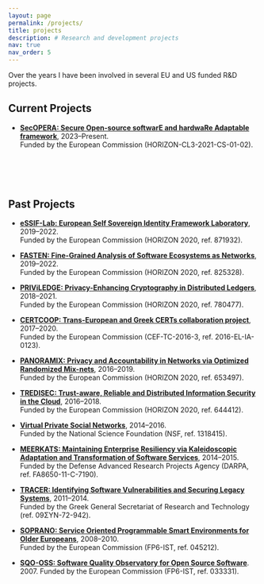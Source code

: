 ```yaml
---
layout: page
permalink: /projects/
title: projects
description: # Research and development projects
nav: true
nav_order: 5
---
```


<!-- Quick Navigation
<div class="projects-navigation" style="margin-bottom: 2rem; padding: 1rem; background-color: var(--global-card-bg-color); border-radius: 8px;">
  <strong>Jump to:</strong>
  <span onclick="document.getElementById('current').scrollIntoView({behavior: 'smooth'})" style="cursor: pointer; color: var(--global-theme-color); margin: 0 0.5rem; text-decoration: underline;">Current Projects</span> |
  <span onclick="document.getElementById('past').scrollIntoView({behavior: 'smooth'})" style="cursor: pointer; color: var(--global-theme-color); margin: 0 0.5rem; text-decoration: underline;">Past Projects</span>
</div> -->

Over the years I have been involved in several EU and US funded R&D projects.

## <span id="current">Current Projects</span>

- **[SecOPERA: Secure Open-source softwarE and hardwaRe Adaptable framework](https://secopera.eu/)**,
  2023–Present.  
  Funded by the European Commission (HORIZON-CL3-2021-CS-01-02).

<div style="width: 100%; height: 3px; background: linear-gradient(to right, transparent, var(--global-theme-color), transparent); margin: 3rem 0;"></div>

## <span id="past">Past Projects</span>

- **[eSSIF-Lab: European Self Sovereign Identity Framework Laboratory](https://cordis.europa.eu/project/id/871932)**,
  2019–2022.  
  Funded by the European Commission (HORIZON 2020, ref. 871932).

- **[FASTEN: Fine-Grained Analysis of Software Ecosystems as Networks](https://www.fasten-project.eu/)**,
  2019–2022.  
  Funded by the European Commission (HORIZON 2020, ref. 825328).

- **[PRIViLEDGE: Privacy-Enhancing Cryptography in Distributed Ledgers](http://priviledge-project.eu/)**,
  2018–2021.  
  Funded by the European Commission (HORIZON 2020, ref. 780477).

- **[CERTCOOP: Trans-European and Greek CERTs collaboration project](http://certcoop.eu/)**,
  2017–2020.  
  Funded by the European Commission (CEF-TC-2016-3, ref. 2016-EL-IA-0123).

- **[PANORAMIX: Privacy and Accountability in Networks via Optimized Randomized Mix-nets](https://panoramix-project.eu/)**,
  2016–2019.  
  Funded by the European Commission (HORIZON 2020, ref. 653497).

- **[TREDISEC: Trust-aware, Reliable and Distributed Information Security in the Cloud](http://www.tredisec.eu/)**,
  2016–2018.  
  Funded by the European Commission (HORIZON 2020, ref. 644412).

- **[Virtual Private Social Networks](http://nsl.cs.columbia.edu/projects/vpsn/)**,
  2014–2016.  
  Funded by the National Science Foundation (NSF, ref. 1318415).

- **[MEERKATS: Maintaining Enterprise Resiliency via Kaleidoscopic Adaptation and Transformation of Software Services](http://nsl.cs.columbia.edu/projects/meerkats/)**,
  2014–2015.  
  Funded by the Defense Advanced Research Projects Agency (DARPA, ref. FA8650-11-C-7190).

- **[TRACER: Identifying Software Vulnerabilities and Securing Legacy Systems](http://www.tracer-project.gr/)**,
  2011–2014.  
  Funded by the Greek General Secretariat of Research and Technology (ref. 09ΣΥΝ-72-942).

- **[SOPRANO: Service Oriented Programmable Smart Environments for Older Europeans](http://cordis.europa.eu/project/rcn/80527_en.html)**, 2008–2010.  
  Funded by the European Commission (FP6-IST, ref. 045212).

- **[SQO-OSS: Software Quality Observatory for Open Source Software](http://cordis.europa.eu/project/rcn/79362_en.html)**. 2007. Funded by the European Commission (FP6-IST, ref. 033331).
